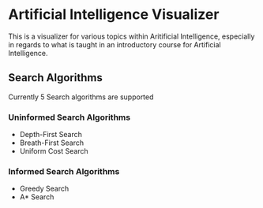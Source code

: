 # Artificial Intelligence Visualizer
This is a visualizer for various topics within Aritificial Intelligence, especially in regards to what is taught in an introductory course for Artificial Intelligence.

## Search Algorithms
Currently 5 Search algorithms are supported

### Uninformed Search Algorithms
* Depth-First Search
* Breath-First Search
* Uniform Cost Search

### Informed Search Algorithms
* Greedy Search
* A* Search
